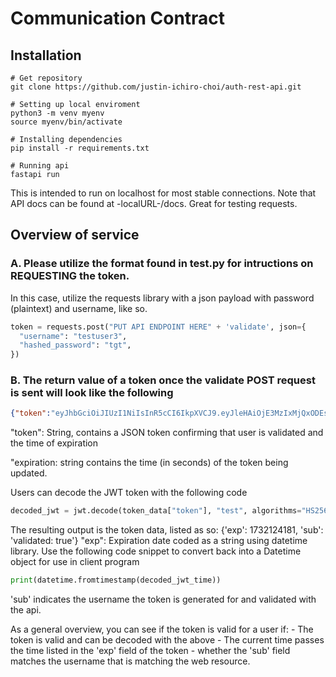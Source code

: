 # Communication Contract

## Installation

```
# Get repository
git clone https://github.com/justin-ichiro-choi/auth-rest-api.git

# Setting up local enviroment
python3 -m venv myenv
source myenv/bin/activate

# Installing dependencies
pip install -r requirements.txt

# Running api
fastapi run

```

This is intended to run on localhost for most stable connections. Note that API docs can be found at -localURL-/docs. Great for testing requests. 


## Overview of service 

### A. Please utilize the format found in test.py for intructions on REQUESTING the token. 
In this case, utilize the requests library with a json payload with password (plaintext) and username, like so. 

```python
token = requests.post("PUT API ENDPOINT HERE" + 'validate', json={
  "username": "testuser3",
  "hashed_password": "tgt",
})
```

### B. The return value of a token once the validate POST request is sent will look like the following

```json
{"token":"eyJhbGciOiJIUzI1NiIsInR5cCI6IkpXVCJ9.eyJleHAiOjE3MzIxMjQxODEsInN1YiI6InZhbGlkYXRlZDogdHJ1ZSJ9.TlYT9CLj59xgSgziGei_R9StWJi2jIPkk1jHoLNhw-E","expiration":"600"}
```
"token": String, contains a JSON token confirming that user is validated and the time of expiration

"expiration: string contains the time (in seconds) of the token being updated.

Users can decode the JWT token with the following code
```python
decoded_jwt = jwt.decode(token_data["token"], "test", algorithms="HS256" )
```

The resulting output is the token data, listed as so:
{'exp': 1732124181, 'sub': 'validated: true'}
"exp": Expiration date coded as a string using datetime library. Use the following code snippet to convert back into a Datetime object for use in client program

```python
print(datetime.fromtimestamp(decoded_jwt_time))
```

'sub' indicates the username the token is generated for and validated with the api. 

As a general overview, you can see if the token is valid for a user if: 
    - The token is valid and can be decoded with the above
    - The current time passes the time listed in the 'exp' field of the token
    - whether the 'sub' field matches the username that is matching the web resource. 

